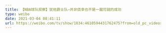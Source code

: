 ```yaml
---
title: 【NBA球队观察】犹他爵士队—并非侥幸也不是一蹴可就的成功
type: weibo
date: 2021-03-04 08:41:11
url: https://weibo.com/tv/show/1034:4610594431762475?from=old_pc_videoshow
---
```


<!-- more -->